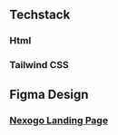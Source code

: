 ## Techstack
### Html
### Tailwind CSS 

## Figma Design
### [Nexogo Landing Page](https://www.figma.com/file/hM7InVrPuTp0s9q0bZnubL?node-id=0:1&t=30rkr0TmdQgupudg-1&locale=en&type=design)

